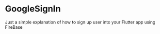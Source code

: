 # GoogleSignIn
Just a simple explanation of how to sign up user into your Flutter app using FireBase
